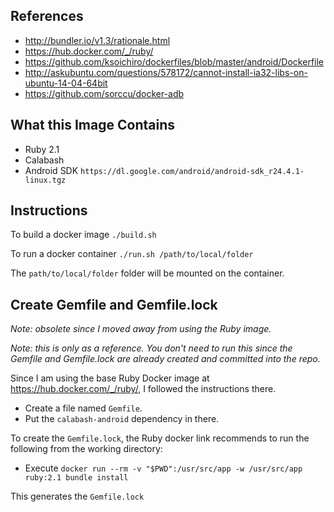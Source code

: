 
## References 

* http://bundler.io/v1.3/rationale.html
* https://hub.docker.com/_/ruby/
* https://github.com/ksoichiro/dockerfiles/blob/master/android/Dockerfile
* http://askubuntu.com/questions/578172/cannot-install-ia32-libs-on-ubuntu-14-04-64bit
* https://github.com/sorccu/docker-adb

## What this Image Contains
* Ruby 2.1
* Calabash
* Android SDK `https://dl.google.com/android/android-sdk_r24.4.1-linux.tgz`

## Instructions

To build a docker image
`./build.sh`

To run a docker container
`./run.sh /path/to/local/folder`

The `path/to/local/folder` folder will be mounted on the container. 


## Create Gemfile and Gemfile.lock ###

*Note: obsolete since I moved away from using the Ruby image.*



*Note: this is only as a reference. You don't need to run this since the Gemfile and Gemfile.lock are already created and committed into the repo.*

Since I am using the base Ruby Docker image at https://hub.docker.com/_/ruby/,
I followed the instructions there. 

* Create a file named `Gemfile`.
* Put the `calabash-android` dependency in there. 

To create the `Gemfile.lock`, the Ruby docker link recommends to run the
following from the working directory:

* Execute `docker run --rm -v "$PWD":/usr/src/app -w /usr/src/app ruby:2.1
  bundle install`

This generates the `Gemfile.lock`
